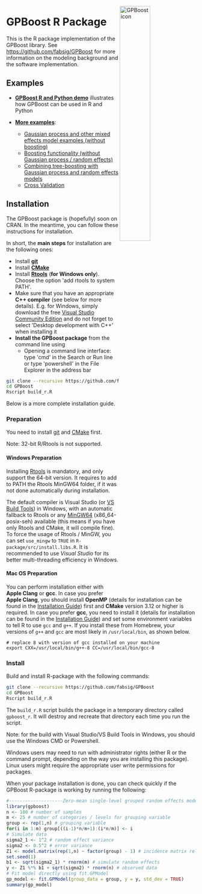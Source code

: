 <img src="https://github.com/fabsig/GPBoost/blob/master/gpboost_sticker.jpg?raw=true"
     alt="GPBoost icon"
     align = "right"
     width="40%" />

GPBoost R Package
==================
     
This is the R package implementation of the GPBoost library. See https://github.com/fabsig/GPBoost for more information on the modeling background and the software implementation.

Examples
--------

* [**GPBoost R and Python demo**](https://htmlpreview.github.io/?https://github.com/fabsig/GPBoost/blob/master/examples/GPBoost_demo.html) illustrates how GPBoost can be used in R and Python

* [**More examples**](https://github.com/fabsig/GPBoost/tree/master/R-package/demo):
  * [Gaussian process and other mixed effects model examples (without boosting)](https://github.com/fabsig/GPBoost/blob/master/R-package/demo/Gaussian_process_mixed_effects_models.R)
  * [Boosting functionality (without Gaussian process / random effects)](https://github.com/fabsig/GPBoost/blob/master/R-package/demo/boosting.R)
  * [Combining tree-boosting with Gaussian process and random effects models](https://github.com/fabsig/GPBoost/blob/master/R-package/demo/combined_boosting_GP_random_effects.R)
  * [Cross Validation](https://github.com/fabsig/GPBoost/blob/master/R-package/demo/cross_validation.R)

Installation
------------

The GPBoost package is (hopefully) soon on CRAN. In the meantime, you can follow these instructions for installation. 

In short, the **main steps** for installation are the following ones:

* Install [**git**](https://git-scm.com/downloads)
* Install [**CMake**](https://cmake.org/)
* Install [**Rtools**](https://cran.r-project.org/bin/windows/Rtools/) (**for Windows only**). Choose the option 'add rtools to system PATH'.
* Make sure that you have an appropriate **C++ compiler** (see below for more details). E.g. for Windows, simply download the free [Visual Studio Community Edition](https://visualstudio.microsoft.com/downloads/) and do not forget to select 'Desktop development with C++' when installing it
* **Install the GPBoost package** from the command line using
  * Opening a command line interface: type 'cmd' in the Search or Run line or type 'powershell' in the File Explorer in the address bar
```sh
git clone --recursive https://github.com/fabsig/GPBoost
cd GPBoost
Rscript build_r.R
```

Below is a more complete installation guide.

### Preparation

You need to install [git](https://git-scm.com/downloads) and [CMake](https://cmake.org/) first.

Note: 32-bit R/Rtools is not supported.

#### Windows Preparation

Installing [Rtools](https://cran.r-project.org/bin/windows/Rtools/) is mandatory, and only support the 64-bit version. It requires to add to PATH the Rtools MinGW64 folder, if it was not done automatically during installation.

The default compiler is Visual Studio (or [VS Build Tools](https://visualstudio.microsoft.com/downloads/)) in Windows, with an automatic fallback to Rtools or any [MinGW64](https://sourceforge.net/projects/mingw-w64/files/Toolchains%20targetting%20Win64/Personal%20Builds/mingw-builds/) (x86_64-posix-seh) available (this means if you have only Rtools and CMake, it will compile fine). To force the usage of Rtools / MinGW, you can set `use_mingw` to `TRUE` in `R-package/src/install.libs.R`. It is recommended to use *Visual Studio* for its better multi-threading efficiency in Windows.

#### Mac OS Preparation

You can perform installation either with **Apple Clang** or **gcc**. In case you prefer **Apple Clang**, you should install **OpenMP** (details for installation can be found in the [Installation Guide](https://github.com/fabsig/GPBoost/blob/master/docs/Installation_guide.rst#apple-clang)) first and **CMake** version 3.12 or higher is required. In case you prefer **gcc**, you need to install it (details for installation can be found in the [Installation Guide](https://github.com/fabsig/GPBoost/blob/master/docs/Installation_guide.rst#gcc)) and set some environment variables to tell R to use `gcc` and `g++`. If you install these from Homebrew, your versions of `g++` and `gcc` are most likely in `/usr/local/bin`, as shown below.

```
# replace 8 with version of gcc installed on your machine
export CXX=/usr/local/bin/g++-8 CC=/usr/local/bin/gcc-8
```

### Install

Build and install R-package with the following commands:

```sh
git clone --recursive https://github.com/fabsig/GPBoost
cd GPBoost
Rscript build_r.R
```

The `build_r.R` script builds the package in a temporary directory called `gpboost_r`. It will destroy and recreate that directory each time you run the script.

Note: for the build with Visual Studio/VS Build Tools in Windows, you should use the Windows CMD or Powershell.

Windows users may need to run with administrator rights (either R or the command prompt, depending on the way you are installing this package). Linux users might require the appropriate user write permissions for packages.

When your package installation is done, you can check quickly if the GPBoost R-package is working by running the following:

```r
#--------------------Zero-mean single-level grouped random effects model (without a fixed effect)----------------
library(gpboost)
n <- 100 # number of samples
m <- 25 # number of categories / levels for grouping variable
group <- rep(1,n) # grouping variable
for(i in 1:m) group[((i-1)*n/m+1):(i*n/m)] <- i
# Simulate data
sigma2_1 <- 1^2 # random effect variance
sigma2 <- 0.5^2 # error variance
Z1 <- model.matrix(rep(1,n) ~ factor(group) - 1) # incidence matrix relating grouped random effects to samples
set.seed(1)
b1 <- sqrt(sigma2_1) * rnorm(m) # simulate random effects
y <- Z1 %*% b1 + sqrt(sigma2) * rnorm(n) # observed data
# Fit model directly using fit.GPModel
gp_model <- fit.GPModel(group_data = group, y = y, std_dev = TRUE)
summary(gp_model)
```
